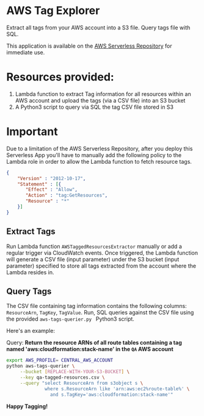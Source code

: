 # AWS Tag Explorer

Extract all tags from your AWS account into a S3 file. Query tags file with SQL.

This application is available on the [AWS Serverless Repository](https://aws.amazon.com/serverless/serverlessrepo/) for immediate use.

# Resources provided:

1. Lambda function to extract Tag information for all resources within an AWS account and upload the tags (via a CSV file) into an S3 bucket
2. A Python3 script to query via SQL the tag CSV file stored in S3


# Important

Due to a limitation of the AWS Serverless Repository, after you deploy this Serverless App you'll have to manually add the following policy to the Lambda role in order to allow the Lambda function to fetch resource tags.

```json
{   
    "Version" : "2012-10-17",   
    "Statement" : [{      
       "Effect" : "Allow",      
       "Action" : "tag:GetResources",      
       "Resource" : "*"      
    }] 
}
```

## Extract Tags

Run Lambda function ```AWSTaggedResourcesExtractor``` manually or add a regular trigger via CloudWatch events. Once triggered, the Lambda function will generate a CSV file (input parameter) under the S3 bucket (input parameter) specified to store all tags extracted from the account where the Lambda resides in.

## Query Tags

The CSV file containing tag information contains the following columns: ```ResourceArn```, ```TagKey```, ```TagValue```. Run, SQL queries against the CSV file using the provided ```aws-tags-querier.py ``` Python3 script.

Here's an example:

Query: __Return the resource ARNs of all route tables containing a tag named 'aws:cloudformation:stack-name' in the ```QA``` AWS account__

```bash
export AWS_PROFILE= CENTRAL_AWS_ACCOUNT
python aws-tags-querier \
     --bucket [REPLACE-WITH-YOUR-S3-BUCKET] \
     --key qa-tagged-resources.csv \
     --query "select ResourceArn from s3object s \
              where s.ResourceArn like 'arn:aws:ec2%route-table%' \
                and s.TagKey='aws:cloudformation:stack-name'"
```

__Happy Tagging!__